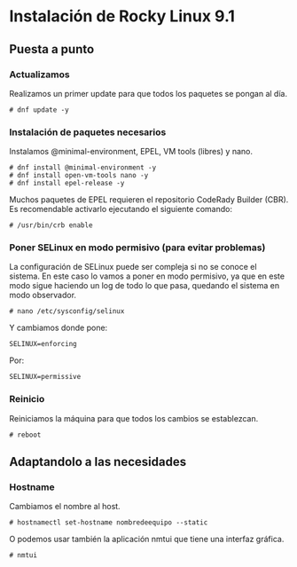 # Instalación de Rocky Linux 9.1

## Puesta a punto

### Actualizamos

Realizamos un primer update para que todos los paquetes se pongan al día.

    # dnf update -y

### Instalación de paquetes necesarios

Instalamos @minimal-environment, EPEL, VM tools (libres) y nano.

    # dnf install @minimal-environment -y 
    # dnf install open-vm-tools nano -y
    # dnf install epel-release -y
    
Muchos paquetes de EPEL requieren el repositorio CodeRady Builder (CBR). 
Es recomendable activarlo ejecutando el siguiente comando:
    
    # /usr/bin/crb enable

### Poner SELinux en modo permisivo (para evitar problemas)

La configuración de SELinux puede ser compleja si no se conoce el sistema. En este caso lo vamos a poner en modo permisivo, ya que en este modo sigue haciendo un log de todo lo que pasa, quedando el sistema en modo observador.
    
    # nano /etc/sysconfig/selinux

Y cambiamos donde pone:

    SELINUX=enforcing 
 
Por:
    
    SELINUX=permissive

### Reinicio

Reiniciamos la máquina para que todos los cambios se establezcan.
    
    # reboot

## Adaptandolo a las necesidades

### Hostname

Cambiamos el nombre al host.
    
    # hostnamectl set-hostname nombredeequipo --static

O podemos usar también la aplicación nmtui que tiene una interfaz gráfica.
    
    # nmtui
